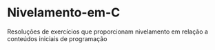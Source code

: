 # Nivelamento-em-C
 Resoluções de exercícios que proporcionam nivelamento em relação a conteúdos iniciais de programação
